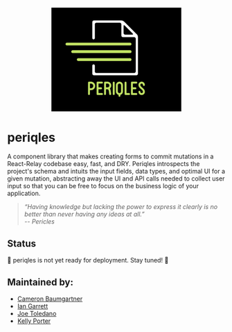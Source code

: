<p style="text-align:center;">
<img src="/lib/periqles-logo.png" alt="logo" width="300"/>
</p>

# periqles
A component library that makes creating forms to commit mutations in a React-Relay codebase easy, fast, and DRY. Periqles introspects the project's schema and intuits the input fields, data types, and optimal UI for a given mutation, abstracting away the UI and API calls needed to collect user input so that you can be free to focus on the business logic of your application.

>*“Having knowledge but lacking the power to express it clearly is no better than never having any ideas at all.”  
-- Pericles*

## Status

🚧 periqles is not yet ready for deployment. Stay tuned! 🚧

## Maintained by:

- [Cameron Baumgartner](https://github.com/kporter101)
- [Ian Garrett](https://github.com/eeeeean)
- [Joe Toledano](https://github.com/JosephToledano)
- [Kelly Porter](https://github.com/kporter101)

